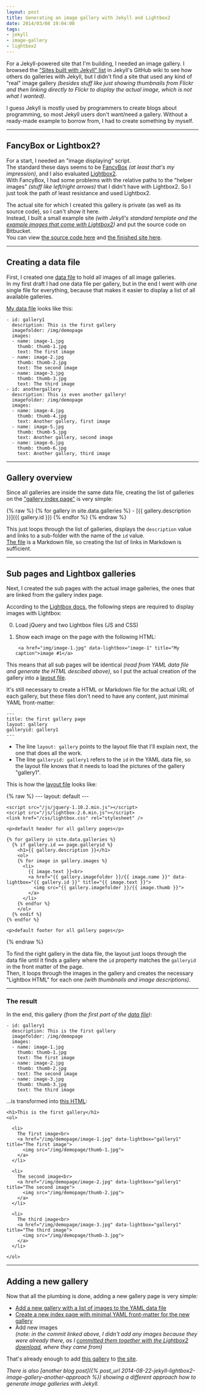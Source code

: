 ```yaml
---
layout: post
title: Generating an image gallery with Jekyll and Lightbox2
date: 2014/03/08 19:04:00
tags: 
- jekyll
- image-gallery
- lightbox2
---
```


For a Jekyll-powered site that I'm building, I needed an image gallery. I browsed the ["Sites built with Jekyll" list](https://github.com/jekyll/jekyll/wiki/Sites) in Jekyll's GitHub wiki to see how others do galleries with Jekyll, but I didn't find a site that used any kind of "real" image gallery *(besides stuff like just showing thumbnails from Flickr and then linking directly to Flickr to display the actual image, which is not what I wanted)*.

I guess Jekyll is mostly used by programmers to create blogs about programming, so most Jekyll users don't want/need a gallery. Without a ready-made example to borrow from, I had to create something by myself.

---

## FancyBox or Lightbox2?

For a start, I needed an "image displaying" script.  
The standard these days seems to be [FancyBox](http://fancybox.net/) *(at least that's my impression)*, and I also evaluated [Lightbox2](http://lokeshdhakar.com/projects/lightbox2/).  
With FancyBox, I had some problems with the relative paths to the "helper images" *(stuff like left/right arrows)* that I didn't have with Lightbox2. So I just took the path of least resistance and used Lightbox2.

The actual site for which I created this gallery is private (as well as its source code), so I can't show it here.  
Instead, I built a small example site *(with Jekyll's standard template and the [example images that come with Lightbox2](http://lokeshdhakar.com/projects/lightbox2/#examples))* and put the source code on Bitbucket.  
You can view [the source code here](https://bitbucket.org/christianspecht/code-examples/src/tip/jekyll-gallery-example/) and [the finished site here](http://jekyll-gallery-example.christianspecht.de/galleries/).

---

## Creating a data file

First, I created one [data file](http://jekyllrb.com/docs/datafiles/) to hold all images of all image galleries.  
In my first draft I had one data file per gallery, but in the end I went with *one* single file for everything, because that makes it easier to display a list of all available galleries.

[My data file](https://bitbucket.org/christianspecht/code-examples/src/tip/jekyll-gallery-example/_data/galleries.yml) looks like this:

	- id: gallery1
	  description: This is the first gallery
	  imagefolder: /img/demopage
	  images:
	  - name: image-1.jpg
	    thumb: thumb-1.jpg
	    text: The first image
	  - name: image-2.jpg
	    thumb: thumb-2.jpg
	    text: The second image
	  - name: image-3.jpg
	    thumb: thumb-3.jpg
	    text: The third image
	- id: anothergallery
	  description: This is even another gallery!
	  imagefolder: /img/demopage
	  images:
	  - name: image-4.jpg
	    thumb: thumb-4.jpg
	    text: Another gallery, first image
	  - name: image-5.jpg
	    thumb: thumb-5.jpg
	    text: Another gallery, second image
	  - name: image-6.jpg
	    thumb: thumb-6.jpg
	    text: Another gallery, third image

---

## Gallery overview

Since all galleries are inside the same data file, creating the list of galleries on the ["gallery index page"](http://jekyll-gallery-example.christianspecht.de/galleries/) is very simple:

{% raw %}
	{% for gallery in site.data.galleries %}
	- [{{ gallery.description }}]({{ gallery.id }})
	{% endfor %}
{% endraw %}

This just loops through the list of galleries, displays the `description` value and links to a sub-folder with the name of the `id` value.  
[The file](https://bitbucket.org/christianspecht/code-examples/raw/tip/jekyll-gallery-example/galleries/index.md) is a Markdown file, so creating the list of links in Markdown is sufficient.

---

## Sub pages and Lightbox galleries

Next, I created the sub pages with the actual image galleries, the ones that are linked from the gallery index page.

According to the [Lightbox docs](http://lokeshdhakar.com/projects/lightbox2/#how-to-use), the following steps are required to display images with Lightbox:

0. Load jQuery and two Lightbox files (JS and CSS)
0. Show each image on the page with the following HTML:

        <a href="img/image-1.jpg" data-lightbox="image-1" title="My caption">image #1</a>


This means that all sub pages will be identical *(read from YAML data file and generate the HTML descibed above)*, so I put the actual creation of the gallery into a [layout file](http://jekyllrb.com/docs/frontmatter/#predefined_global_variables).

It's still necessary to create a HTML or Markdown file for the actual URL of each gallery, but these files don't need to have any content, just minimal YAML front-matter:
	
	---
	title: the first gallery page
	layout: gallery
	galleryid: gallery1
	--- 

- The line `layout: gallery` points to the layout file that I'll explain next, the one that does all the work.
- The line `galleryid: gallery1` refers to the `id` in the YAML data file, so the layout file knows that it needs to load the pictures of the gallery "gallery1".

This is how the [layout file](https://bitbucket.org/christianspecht/code-examples/src/tip/jekyll-gallery-example/_layouts/gallery.html) looks like:

{% raw %}
	---
	layout: default
	---
		
	<script src="/js/jquery-1.10.2.min.js"></script>
	<script src="/js/lightbox-2.6.min.js"></script>
	<link href="/css/lightbox.css" rel="stylesheet" />
	
	<p>default header for all gallery pages</p>
	
	{% for gallery in site.data.galleries %}
	  {% if gallery.id == page.galleryid %}
	    <h1>{{ gallery.description }}</h1>
	    <ol>
	    {% for image in gallery.images %}
	      <li>
	        {{ image.text }}<br>
	        <a href="{{ gallery.imagefolder }}/{{ image.name }}" data-lightbox="{{ gallery.id }}" title="{{ image.text }}">
              <img src="{{ gallery.imagefolder }}/{{ image.thumb }}">
            </a>
	      </li>
	    {% endfor %}
	    </ol>
	  {% endif %}
	{% endfor %}
	
	<p>default footer for all gallery pages</p>
{% endraw %}

To find the right gallery in the data file, the layout just loops through the data file until it finds a gallery where the `id` property matches the `galleryid` in the front matter of the page.  
Then, it loops through the images in the gallery and creates the necessary "Lightbox HTML" for each one *(with thumbnails and image descriptions)*.

---

### The result

In the end, this gallery *(from the first part of the [data file](https://bitbucket.org/christianspecht/code-examples/src/tip/jekyll-gallery-example/_data/galleries.yml))*:

	- id: gallery1
	  description: This is the first gallery
	  imagefolder: /img/demopage
	  images:
	  - name: image-1.jpg
	    thumb: thumb-1.jpg
	    text: The first image
	  - name: image-2.jpg
	    thumb: thumb-2.jpg
	    text: The second image
	  - name: image-3.jpg
	    thumb: thumb-3.jpg
	    text: The third image

...is transformed into [this HTML](http://jekyll-gallery-example.christianspecht.de/galleries/gallery1/):

    <h1>This is the first gallery</h1>
    <ol>
    
      <li>
        The first image<br>
        <a href="/img/demopage/image-1.jpg" data-lightbox="gallery1" title="The first image">
          <img src="/img/demopage/thumb-1.jpg">
        </a>
      </li>
    
      <li>
        The second image<br>
        <a href="/img/demopage/image-2.jpg" data-lightbox="gallery1" title="The second image">
          <img src="/img/demopage/thumb-2.jpg">
        </a>
      </li>
    
      <li>
        The third image<br>
        <a href="/img/demopage/image-3.jpg" data-lightbox="gallery1" title="The third image">
          <img src="/img/demopage/thumb-3.jpg">
        </a>
      </li>
    
    </ol>

---

## Adding a new gallery

Now that all the plumbing is done, adding a new gallery page is very simple:

- [Add a new gallery with a list of images to the YAML data file](https://bitbucket.org/christianspecht/code-examples/commits/d2e8838fbf8de9d72c6f7dbc5a7320be2acb337c#chg-jekyll-gallery-example/src/_data/galleries.yml)
- [Create a new index page with minimal YAML front-matter for the new gallery](https://bitbucket.org/christianspecht/code-examples/src/tip/jekyll-gallery-example/galleries/anothergallery/index.html)
- Add new images  
  *(note: in the commit linked above, I didn't add any images because they were already there, as I [committed them together with the Lightbox2 download](https://bitbucket.org/christianspecht/code-examples/commits/546861b353037b4c149ff31373fe49f2ef027155), where they came from)*

That's already enough to add [this gallery](http://jekyll-gallery-example.christianspecht.de/galleries/anothergallery/) to [the site](http://jekyll-gallery-example.christianspecht.de/).

*There is also [another blog post]({% post_url 2014-08-22-jekyll-lightbox2-image-gallery-another-approach %}) showing a different approach how to generate image galleries with Jekyll.*



